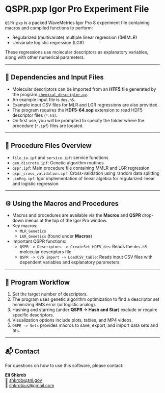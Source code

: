 # QSPR.pxp Igor Pro Experiment File

`QSPR.pxp` is a packed WaveMetrics Igor Pro 8 experiment file containing macros and compiled functions to perform:

- Regularized (multivariate) multiple linear regression ((M)MLR)
- Univariate logistic regression (LGR)

These regressions use molecular descriptors as explanatory variables, along with other numerical parameters.

---

## 🔗 Dependencies and Input Files

- Molecular descriptors can be imported from an **HTF5** file generated by the program [`chemical_descriptor.py`](https://github.com/AD-SDL/redoxmer_python_kinetics_analysis).
- An example input file is `des.h5`.
- Example input CSV files for MLR and LGR regressions are also provided.
- The program requires the **HDF5-64.xop** extension to read HDF5 descriptor files (`*.h5`).
- On first use, you will be prompted to specify the folder where the procedure (`*.ipf`) files are located.

---

## 📂 Procedure Files Overview

- `file_io.ipf` and `service.ipf`: service functions
- `gen_discrete.ipf`: Genetic algorithm routines
- `qspr.ipf`: Main procedure file containing MMLR and LGR regression
- `qspr_cross_validation.ipf`: Cross-validation using random data splitting
- `LinReg.ipf`: Igor implementation of linear algebra for regularized linear and logistic regression

---

## ⚙️ Using the Macros and Procedures

- Macros and procedures are available via the **Macros** and **QSPR** drop-down menus at the top of the Igor Pro window.
- Key macros:
  - `MLR_Genetics`
  - `LGR_Genetics` (found under **Macros**)
- Important QSPR functions:
  - `QSPR -> Descriptors -> CreateSet_HDF5_des`: Reads the `des.h5` molecular descriptors file
  - `QSPR -> CVS import -> LoadCSV_table`: Reads input CSV files with dependent variables and explanatory parameters

---

## 🎯 Program Workflow

1. Set the target number of descriptors.
2. The program uses genetic algorithm optimization to find a descriptor set minimizing RMS error (or logistic analog).
3. Hashing and starring (under **QSPR -> Hash and Star**) exclude or require specific descriptors.
4. Visualization options include plots, tables, and MP4 videos.
5. `QSPR -> Sets` provides macros to save, export, and import data sets and fits.

---

## 📬 Contact

For questions on how to use this software, please contact:

**Eli Shkrob**  
📧 shkrob@anl.gov  
📧 shkrobius@gmail.com
